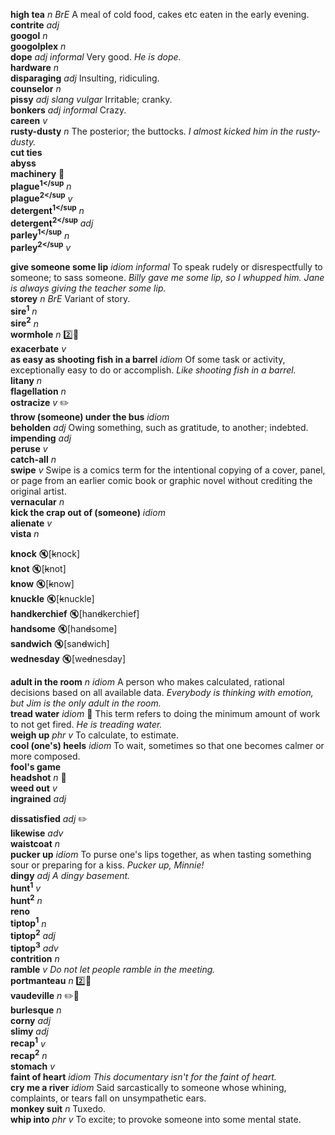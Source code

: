 
__high tea__ _n_ _BrE_ A meal of cold food, cakes etc eaten in the early evening.  
__contrite__ _adj_  
__googol__ _n_  
__googolplex__ _n_  
__dope__ _adj_ _informal_ Very good. _He is dope._  
__hardware__ _n_  
__disparaging__ _adj_  Insulting, ridiculing.  
__counselor__ _n_  
__pissy__ _adj_ _slang_ _vulgar_  Irritable; cranky.  
__bonkers__ _adj_ _informal_ Crazy.  
__careen__ _v_  
__rusty-dusty__  _n_ The posterior; the buttocks. _I almost kicked him in the rusty-dusty._  
__cut ties__  
__abyss__  
__machinery__ :mega:  
__plague<sup>1</sup__ _n_  
__plague<sup>2</sup__ _v_  
__detergent<sup>1</sup__ _n_  
__detergent<sup>2</sup__ _adj_  
__parley<sup>1</sup__ _n_  
__parley<sup>2</sup__ _v_  

__give someone some lip__ _idiom_ _informal_ To speak rudely or disrespectfully to someone; to sass someone. _Billy gave me some lip, so I whupped him. Jane is always giving the teacher some lip._  
__storey__ _n_ _BrE_ Variant of story.  
__sire<sup>1</sup>__ _n_  
__sire<sup>2</sup>__ _n_  
__wormhole__ _n_ :two::hammer:  
__exacerbate__ _v_  
__as easy as shooting fish in a barrel__ _idiom_ Of some task or activity, exceptionally easy to do or accomplish. _Like shooting fish in a barrel._  
__litany__ _n_  
__flagellation__ _n_  
__ostracize__ _v_ :pencil2:  
__throw (someone) under the bus__ _idiom_  
__beholden__ _adj_ Owing something, such as gratitude, to another; indebted.  
__impending__ _adj_  
__peruse__ _v_  
__catch-all__ _n_  
__swipe__ _v_ Swipe is a comics term for the intentional copying of a cover, panel, or page from an earlier comic book or graphic novel without crediting the original artist.  
__vernacular__ _n_  
__kick the crap out of (someone)__ _idiom_  
__alienate__ _v_  
__vista__ _n_  

__knock__ :mute:[~~k~~nock]  
__knot__ :mute:[~~k~~not]  
__know__ :mute:[~~k~~now]  
__knuckle__ :mute:[~~k~~nuckle]  
__handkerchief__ :mute:[han~~d~~kerchief]  
__handsome__ :mute:[han~~d~~some]  
__sandwich__ :mute:[san~~d~~wich]  
__wednesday__ :mute:[we~~d~~nesday]  

__adult in the room__ _n_ _idiom_ A person who makes calculated, rational decisions based on all available data. _Everybody is thinking with emotion, but Jim is the only adult in the room._  
__tread water__ _idiom_ :dart: This term refers to doing the minimum amount of work to not get fired. _He is treading water._  
__weigh up__ _phr v_ To calculate, to estimate.  
__cool (one's) heels__ _idiom_ To wait, sometimes so that one becomes calmer or more composed.  
__fool's game__  
__headshot__ _n_ :dart:  
__weed out__ _v_  
__ingrained__ _adj_  

__dissatisfied__ _adj_ :pencil2:  
__likewise__ _adv_  
__waistcoat__ _n_  
__pucker up__ _idiom_ To purse one's lips together, as when tasting something sour or preparing for a kiss. _Pucker up, Minnie!_  
__dingy__ _adj_ _A dingy basement._  
__hunt<sup>1</sup>__ _v_  
__hunt<sup>2</sup>__ _n_  
__reno__  
__tiptop<sup>1</sup>__ _n_  
__tiptop<sup>2</sup>__ _adj_  
__tiptop<sup>3</sup>__ _adv_  
__contrition__ _n_  
__ramble__ _v_ _Do not let people ramble in the meeting._  
__portmanteau__ _n_ :two::mega:  
__vaudeville__ _n_ :pencil2::mega:  
__burlesque__ _n_  
__corny__ _adj_  
__slimy__ _adj_  
__recap<sup>1</sup>__ _v_  
__recap<sup>2</sup>__ _n_  
__stomach__ _v_  
__faint of heart__ _idiom_ _This documentary isn't for the faint of heart._  
__cry me a river__ _idiom_ Said sarcastically to someone whose whining, complaints, or tears fall on unsympathetic ears.  
__monkey suit__ _n_ Tuxedo.  
__whip into__ _phr v_ To excite; to provoke someone into some mental state.  
